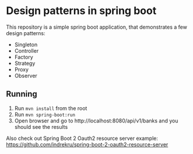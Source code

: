 # Design patterns in spring boot
This repository is a simple spring boot application, that demonstrates a few design patterns:

* Singleton
* Controller
* Factory
* Strategy
* Proxy
* Observer

## Running

1. Run `mvn install` from the root
2. Run `mvn spring-boot:run`
3. Open browser and go to http://localhost:8080/api/v1/banks and you should see the results

Also check out Spring Boot 2 Oauth2 resource server example: https://github.com/indrekru/spring-boot-2-oauth2-resource-server

